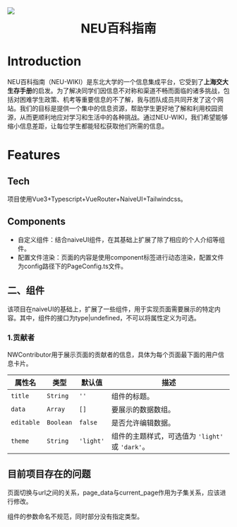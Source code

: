 
<img src="https://image.neuwiki.top/image/logobook.png" style="display: block; margin-left: auto; margin-right: auto;"/>
<h1 style="text-align: center;margin-top:10px">NEU百科指南</h1>

# Introduction

NEU百科指南（NEU-WIKI）是东北大学的一个信息集成平台，它受到了**上海交大生存手册**的启发。为了解决同学们因信息不对称和渠道不畅而面临的诸多挑战，包括对困难学生政策、机考等重要信息的不了解，我与团队成员共同开发了这个网站。我们的目标是提供一个集中的信息资源，帮助学生更好地了解和利用校园资源，从而更顺利地应对学习和生活中的各种挑战。通过NEU-WIKI，我们希望能够缩小信息差距，让每位学生都能轻松获取他们所需的信息。

# Features

## Tech

项目使用Vue3+Typescript+VueRouter+NaiveUI+Tailwindcss。

## Components

- 自定义组件：结合naiveUI组件，在其基础上扩展了除了相应的个人介绍等组件。
- 配置文件渲染：页面的内容是使用component标签进行动态渲染，配置文件为config路径下的PageConfig.ts文件。

## 二、组件

该项目在naiveUI的基础上，扩展了一些组件，用于实现页面需要展示的特定内容。其中，组件的接口为type|undefined，不可以将属性定义为可选。

### 1.贡献者

NWContributor用于展示页面的贡献者的信息，具体为每个页面最下面的用户信息卡片。

| 属性名       | 类型             | 默认值        | 描述                             |
|--------------|------------------|---------------|----------------------------------|
| `title`      | `String`         | `''`           | 组件的标题。                     |
| `data`       | `Array`          | `[]`           | 要展示的数据数组。               |
| `editable`   | `Boolean`        | `false`        | 是否允许编辑数据。               |
| `theme`      | `String`         | `'light'`      | 组件的主题样式，可选值为 `'light'` 或 `'dark'`。 |

## 目前项目存在的问题

页面切换与url之间的关系，page_data与current_page作用为子集关系，应该进行修改。

组件的参数命名不规范，同时部分没有指定类型。